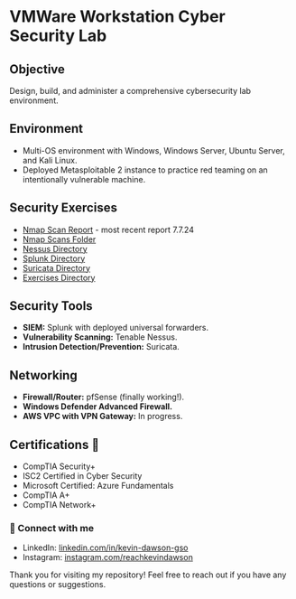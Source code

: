 # VMWare Workstation Cyber Security Lab

## Objective
Design, build, and administer a comprehensive cybersecurity lab environment.

## Environment
- Multi-OS environment with Windows, Windows Server, Ubuntu Server, and Kali Linux.
- Deployed Metasploitable 2 instance to practice red teaming on an intentionally vulnerable machine.

## Security Exercises
- [Nmap Scan Report](exercises/nmap-scans/nmap_scan_report.md) - most recent report 7.7.24
- [Nmap Scans Folder](exercises/nmap-scans/)
- [Nessus Directory](exercises/nessus/)
- [Splunk Directory](exercises/splunk/)
- [Suricata Directory](exercises/suricata/)
- [Exercises Directory](exercises/)

## Security Tools
- **SIEM:** Splunk with deployed universal forwarders.
- **Vulnerability Scanning:** Tenable Nessus.
- **Intrusion Detection/Prevention:** Suricata.

## Networking
- **Firewall/Router:** pfSense (finally working!).
- **Windows Defender Advanced Firewall.**
- **AWS VPC with VPN Gateway:** In progress.



## Certifications 📖
- CompTIA Security+
- ISC2 Certified in Cyber Security
- Microsoft Certified: Azure Fundamentals
- CompTIA A+
- CompTIA Network+

### 🤳 Connect with me
- LinkedIn: [linkedin.com/in/kevin-dawson-gso](https://www.linkedin.com/in/kevin-dawson-gso/)
- Instagram: [instagram.com/reachkevindawson](https://www.instagram.com/reachkevindawson/)

Thank you for visiting my repository! Feel free to reach out if you have any questions or suggestions.
